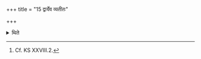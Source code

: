 +++
title = "15 द्वार्येव व्यतीतः"

+++

<details><summary>थिते</summary>

15. They (join and) pass each other only at the door.[^1]   

[^1]: Cf. KS XXVIII.2.  
</details>
